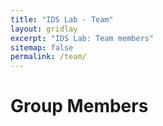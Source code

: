 ```yaml
---
title: "IDS Lab - Team"
layout: gridlay
excerpt: "IDS Lab: Team members"
sitemap: false
permalink: /team/
---
```


# Group Members